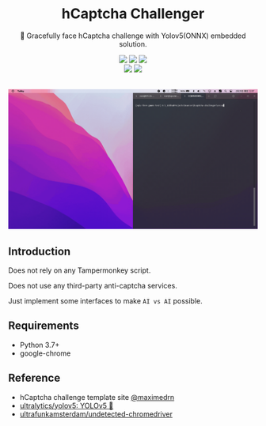 <div align="center">
    <h1> hCaptcha Challenger</h1>
    <p>🚀 Gracefully face hCaptcha challenge with Yolov5(ONNX) embedded solution.</p>
    <img src="https://img.shields.io/static/v1?message=reference&color=blue&style=for-the-badge&logo=micropython&label=python">
    <img src="https://img.shields.io/github/license/QIN2DIM/hcaptcha-challenger?style=for-the-badge">
    <a href="https://github.com/QIN2DIM/hcaptcha-challenger/releases"><img src="https://img.shields.io/github/downloads/qin2dim/hcaptcha-challenger/total?style=for-the-badge"></a>
	<br>
    <a href="https://github.com/QIN2DIM/hcaptcha-challenger/"><img src="https://img.shields.io/github/stars/QIN2DIM/hcaptcha-challenger?style=social"></a>
	<a href = "https://t.me/joinchat/HlB9SQJubb5VmNU5"><img src="https://img.shields.io/static/v1?style=social&logo=telegram&label=chat&message=studio" ></a>
	<br>
	<br>
</div>

![hcaptcha-challenger-demo](https://github.com/QIN2DIM/img_pool/blob/main/img/hcaptcha-challenger3.gif)

## Introduction

Does not rely on any Tampermonkey script.

Does not use any third-party anti-captcha services.

Just implement some interfaces to make `AI vs AI` possible.

## Requirements

- Python 3.7+
- google-chrome

## Reference

- hCaptcha challenge template site [@maximedrn](https://github.com/maximedrn/hcaptcha-solver-python-selenium)
- [ultralytics/yolov5: YOLOv5 🚀 ](https://github.com/ultralytics/yolov5)
- [ultrafunkamsterdam/undetected-chromedriver](https://github.com/ultrafunkamsterdam/undetected-chromedriver)
